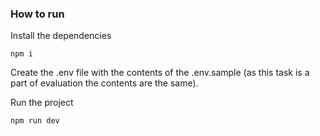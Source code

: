 ### How to run

Install the dependencies

```
npm i
```

Create the .env file with the contents of the .env.sample (as this task is a part of evaluation the contents are the same).

Run the project

```
npm run dev
```

